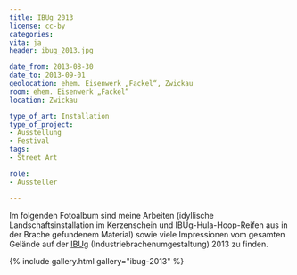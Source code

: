 ```yaml
---
title: IBUg 2013
license: cc-by
categories:
vita: ja
header: ibug_2013.jpg

date_from: 2013-08-30
date_to: 2013-09-01
geolocation: ehem. Eisenwerk „Fackel“, Zwickau
room: ehem. Eisenwerk „Fackel“
location: Zwickau

type_of_art: Installation
type_of_project:
- Ausstellung
- Festival
tags:
- Street Art

role:
- Aussteller

---
```


Im folgenden Fotoalbum sind meine Arbeiten (idyllische Landschaftsinstallation im Kerzenschein und IBUg-Hula-Hoop-Reifen aus in der Brache gefundenem Material) sowie viele Impressionen vom gesamten Gelände auf der [IBUg](http://www.ibug-art.de/) (Industriebrachenumgestaltung) 2013 zu finden.

{% include gallery.html gallery="ibug-2013" %}